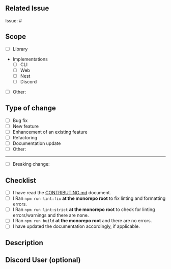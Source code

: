 ## Related Issue

<!-- Link related issues using the #<issue-number> syntax. You may also use closing keywords: https://docs.github.com/en/issues/tracking-your-work-with-issues/linking-a-pull-request-to-an-issue#linking-a-pull-request-to-an-issue-using-a-keyword -->

Issue: #

## Scope

<!-- Which part of the project is affected by the pull request? Check all that apply. -->

- [ ] Library
- Implementations
  - [ ] CLI
  - [ ] Web
  - [ ] Nest
  - [ ] Discord
- [ ] Other: <!-- Please specify -->

## Type of change

<!-- Please select the relevant option -->

- [ ] Bug fix
- [ ] New feature
- [ ] Enhancement of an existing feature
- [ ] Refactoring
- [ ] Documentation update
- [ ] Other: <!-- Please specify -->

---

<!-- Indicate whether the change is a breaking change -->

- [ ] Breaking change: <!-- If yes, please describe the impact -->


## Checklist

<!-- Please complete the following checklist -->

- [ ] I have read the [CONTRIBUTING.md](CONTRIBUTING.md) document.
- [ ] I Ran `npm run lint:fix` **at the monorepo root** to fix linting and formatting errors.
- [ ] I Ran `npm run lint:strict` **at the monorepo root** to check for linting errors/warnings and there are none.
- [ ] I Ran `npm run build` **at the monorepo root** and there are no errors.
- [ ] I have updated the documentation accordingly, if applicable.

## Description

<!-- Describe your change, the current and new behavior (if applicable)  -->

## Discord User (optional)

<!-- If your PR gets merged, we'll add this username to the "Contributors" role! Make sure to join the Discord beforehand so we can find you! -->
<!-- Don't forget the #! (e.g. MaxiJonson#1248) -->